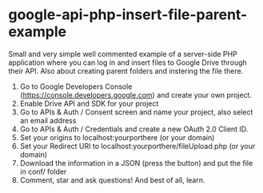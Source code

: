 google-api-php-insert-file-parent-example
=========================================

Small and very simple well commented example of a server-side PHP application where you can log in and insert files to Google Drive through their API. Also about creating parent folders and instering the file there.

1. Go to Google Developers Console (https://console.developers.google.com) and create your own project.
2. Enable Drive API and SDK for your project
3. Go to APIs & Auth / Consent screen and name your project, also select an email address
4. Go to APIs & Auth / Credentials and create a new OAuth 2.0 Client ID.
5. Set your origins to localhost:yourporthere (or your domain)
6. Set your Redirect URI to localhost:yourporthere/fileUpload.php (or your domain)
7. Download the information in a JSON (press the button) and put the file in conf/ folder
8. Comment, star and ask questions! And best of all, learn.
